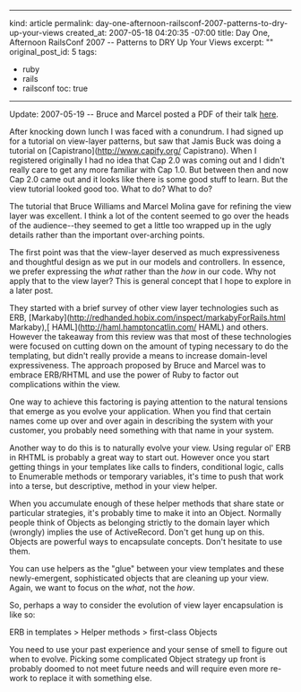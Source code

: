 ----- 
kind: article
permalink: day-one-afternoon-railsconf-2007-patterns-to-dry-up-your-views
created_at: 2007-05-18 04:20:35 -07:00
title: Day One, Afternoon RailsConf 2007 -- Patterns to DRY Up Your Views
excerpt: ""
original_post_id: 5
tags: 
- ruby
- rails
- railsconf
toc: true
-----
Update: 2007-05-19 -- Bruce and Marcel posted a PDF of their talk [here](http://codefluency.com/assets/2007/5/18/VisForVexing.pdf).

After knocking down lunch I was faced with a conundrum. I had signed up for a tutorial on view-layer patterns, but saw that Jamis Buck was doing a tutorial on [Capistrano](http://www.capify.org/ Capistrano). When I registered originally I had no idea that Cap 2.0 was coming out and I didn't really care to get any more familiar with Cap 1.0. But between then and now Cap 2.0 came out and it looks like there is some good stuff to learn. But the view tutorial looked good too. What to do? What to do?

The tutorial that Bruce Williams and Marcel Molina gave for refining the view layer was excellent. I think a lot of the content seemed to go over the heads of the audience--they seemed to get a little too wrapped up in the ugly details rather than the important over-arching points.

The first point was that the view-layer deserved as much expressiveness and thoughtful design as we put in our models and controllers. In essence, we prefer expressing the _what_ rather than the _how_ in our code. Why not apply that to the view layer? This is general concept that I hope to explore in a later post.

They started with a brief survey of other view layer technologies such as ERB, [Markaby](http://redhanded.hobix.com/inspect/markabyForRails.html Markaby),[ HAML](http://haml.hamptoncatlin.com/ HAML) and others. However the takeaway from this review was that most of these technologies were focused on cutting down on the amount of typing necessary to do the templating, but didn't really provide a means to increase domain-level expressiveness. The approach proposed by Bruce and Marcel was to embrace ERB/RHTML and use the power of Ruby to factor out complications within the view.

One way to achieve this factoring is paying attention to the natural tensions that emerge as you evolve your application. When you find that certain names come up over and over again in describing the system with your customer, you probably need something with that name in your system.

Another way to do this is to naturally evolve your view. Using regular ol' ERB in RHTML is probably a great way to start out. However once you start getting things in your templates like calls to finders, conditional logic, calls to Enumerable methods or temporary variables, it's time to push that work into a terse, but descriptive, method in your view helper.

When you accumulate enough of these helper methods that share state or particular strategies, it's probably time to make it into an Object. Normally people think of Objects as belonging strictly to the domain layer which (wrongly) implies the use of ActiveRecord. Don't get hung up on this. Objects are powerful ways to encapsulate concepts. Don't hesitate to use them.

You can use helpers as the "glue" between your view templates and these newly-emergent, sophisticated objects that are cleaning up your view. Again, we want to focus on the _what_, not the _how_.

So, perhaps a way to consider the evolution of view layer encapsulation is like so:

ERB in templates > Helper methods > first-class Objects

You need to use your past experience and your sense of smell to figure out when to evolve. Picking some complicated Object strategy up front is probably doomed to not meet future needs and will require even more re-work to replace it with something else.
